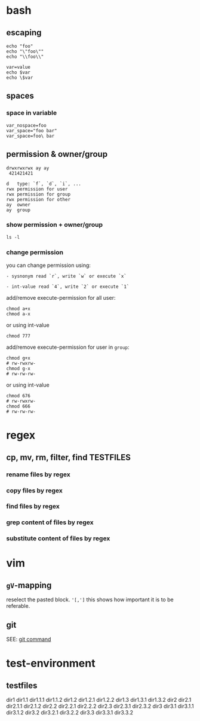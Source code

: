 # bash
## escaping

    echo "foo"
    echo "\"foo\""
    echo "\\foo\\"

    var=value
    echo $var
    echo \$var

## spaces

### space in variable

    var_nospace=foo
    var_space="foo bar"
    var_space=foo\ bar



## permission & owner/group

    drwxrwxrwx ay ay
     421421421

    d   type: `f`, `d`, `i`, ...
    rwx permission for user
    rwx permission for group
    rwx permission for other
    ay  owner
    ay  group

### show permission + owner/group

    ls -l

### change permission

you can change permission using:

    - sysnonym read `r`, write `w` or execute `x`

    - int-value read `4`, write `2` or execute `1`

add/remove execute-permission for all user:

    chmod a+x
    chmod a-x

or using int-value

    chmod 777

add/remove execute-permission for user in `group`:

    chmod g+x
    # rw-rwxrw-
    chmod g-x
    # rw-rw-rw-

or using int-value

    chmod 676
    # rw-rwxrw-
    chmod 666
    # rw-rw-rw-

# regex
## cp, mv, rm, filter, find TESTFILES
### rename files by regex

### copy files by regex

### find files by regex

### grep content of files by regex

### substitute content of files by regex


# vim

## `gV`-mapping

reselect the pasted block.  `'[,']` this shows how important it is to be referable.

## git

SEE: [git command](../commands/git.md)

# test-environment
## testfiles

dir1
    dir1.1
        dir1.1.1
        dir1.1.2
    dir1.2
        dir1.2.1
        dir1.2.2
    dir1.3
        dir1.3.1
        dir1.3.2
dir2
    dir2.1
        dir2.1.1
        dir2.1.2
    dir2.2
        dir2.2.1
        dir2.2.2
    dir2.3
        dir2.3.1
        dir2.3.2
dir3
    dir3.1
        dir3.1.1
        dir3.1.2
    dir3.2
        dir3.2.1
        dir3.2.2
    dir3.3
        dir3.3.1
        dir3.3.2

